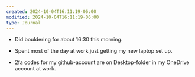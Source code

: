 ```yaml
---
created: 2024-10-04T16:11:19-06:00
modified: 2024-10-04T16:11:19-06:00
type: Journal
---
```


- Did bouldering for about 16:30 this
  morning.

- Spent most of the day at work just getting
  my new laptop set up.

- 2fa codes for my github-account are on
  Desktop-folder in my OneDrive account at
  work.

<!-- EOF -->
